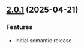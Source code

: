 ## [2.0.1](https://github.com/eco/eco-routes-stoyan/compare/v1.1.1...v1.1.2) (2025-04-21)

### Features

- Initial semantic release

